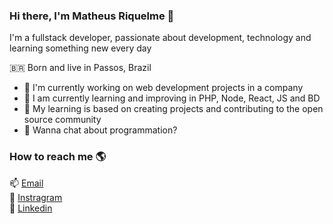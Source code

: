 ### Hi there, I'm Matheus Riquelme  👋
I'm a fullstack developer, passionate about development, technology and learning something new every day

🇧🇷 Born and live in Passos, Brazil <br>

- 🔭 I'm currently working on web development projects in a company 
- 🌱 I am currently learning and improving in PHP, Node, React, JS and BD
- 👯 My learning is based on creating projects and contributing to the open source community 
- 💬 Wanna chat about programmation? 

### How to reach me 🌎

📫 [Email](mailto:matheusriquelme10@hotmail.com) <br>
📸 [Instragram](https://www.instagram.com/math.riquelme) <br>
💼 [Linkedin](https://www.linkedin.com/in/matheus-riquelme-guimar%C3%A3es-maia-4480371a7) <br>

